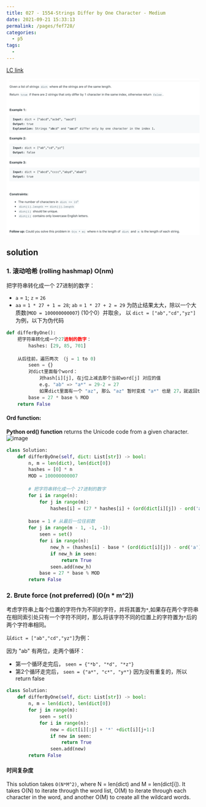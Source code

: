 ```yaml
---
title: 027 - 1554-Strings Differ by One Character - Medium
date: 2021-09-21 15:33:13
permalink: /pages/fef728/
categories:
  - p5
tags:
  - 
---
```

[LC link](https://leetcode.com/problems/strings-differ-by-one-character/)

![](https://raw.githubusercontent.com/emmableu/image/master/1554-0.png)

## solution
### 1. 滚动哈希 (rolling hashmap) O(nm)
把字符串转化成一个 27进制的数字：
- `a` = `1`; `z` = `26` 
- `aa` = `1 * 27 + 1 = 28`; `ab` = `1 * 27 + 2 = 29`
为防止结果太大，除以一个大质数(`MOD = 100000000007`) (10个0）并取余，
以 `dict = ["ab","cd","yz"]` 为例，以下为伪代码
```python
def differByOne():
    把字符串转化成一个27进制的数字：
        hashes: [29, 85, 701]

    从后往前，遍历两次 （j = 1 to 0)
        seen = {}
        对dict里面每个word：
            对hash[i][j], 在j位上减去那个当前word[j] 对应的值
            e.g. "ab" => "a*" = 29-2 = 27
            如果dict里面有一个 "az", 那么 "az" 暂时变成 "a*" 也是 27，就返回true
        base = 27 * base % MOD
    return False
```
#### Ord function:
 **Python ord() function** returns the Unicode code from a given character.
<img width="633" alt="image" src="https://user-images.githubusercontent.com/41789327/180720293-f6fbdf35-414d-4850-b8c4-407e380059f2.png">


```python
class Solution:
    def differByOne(self, dict: List[str]) -> bool:
        n, m = len(dict), len(dict[0])
        hashes = [0] * n
        MOD = 100000000007
        
        # 把字符串转化成一个 27进制的数字
        for i in range(n):
            for j in range(m):
                hashes[i] = (27 * hashes[i] + (ord(dict[i][j]) - ord('a'))) % MOD
        
        base = 1 # 从最后一位往前数
        for j in range(m - 1, -1, -1):     
            seen = set()
            for i in range(n):
                new_h = (hashes[i] - base * (ord(dict[i][j]) - ord('a'))) % MOD
                if new_h in seen:
                    return True
                seen.add(new_h)
            base = 27 * base % MOD
        return False
```



### 2. Brute force (not preferred) (O(n * m^2))

考虑字符串上每个位置的字符作为不同的字符，并将其置为`*`,如果存在两个字符串在相同索引处只有一个字符不同时，那么将该字符不同的位置上的字符置为`*`后的两个字符串相同。

以`dict = ["ab","cd","yz"]`为例：

因为 "ab" 有两位，走两个循环：
- 第一个循环走完后， `seen = {"*b", "*d", "*z"}`
- 第2个循环走完后， `seen = {"a*", "c*", "y*"}`
因为没有重复的，所以return false

```python
class Solution:
    def differByOne(self, dict: List[str]) -> bool:
        n, m = len(dict), len(dict[0])
        for j in range(m):
            seen = set()
            for i in range(n):
                new = dict[i][:j] + '*' +dict[i][j+1:]
                if new in seen:
                    return True
                seen.add(new)
        return False
```
#### 时间复杂度
This solution takes `O(N*M^2)`, where N = len(dict) and M = len(dict[i]). It takes O(N) to iterate through the word list, O(M) to iterate through each character in the word, and another O(M) to create all the wildcard words.

